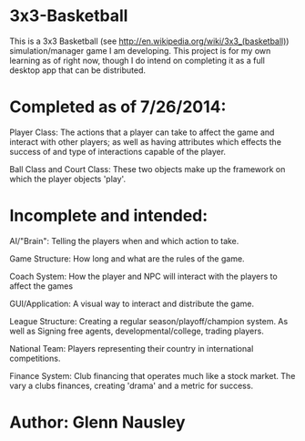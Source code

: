 3x3-Basketball
==============
This is a 3x3 Basketball (see http://en.wikipedia.org/wiki/3x3_(basketball)) simulation/manager game I am developing. This project
is for my own learning as of right now, though I do intend on completing it as a full desktop app that can be distributed.

Completed as of 7/26/2014:
=============
Player Class:
  The actions that a player can take to affect the game and interact with other players; as well as having attributes which
  effects the success of and type of interactions capable of the player.

Ball Class and Court Class:
  These two objects make up the framework on which the player objects 'play'.
  
Incomplete and intended:
=============
AI/"Brain":
  Telling the players when and which action to take.
  
Game Structure:
  How long and what are the rules of the game.
  
Coach System:
  How the player and NPC will interact with the players to affect the games
  
GUI/Application:
  A visual way to interact and distribute the game.
  
League Structure:
  Creating a regular season/playoff/champion system. As well as Signing free agents, developmental/college, trading players.
  
National Team:
  Players representing their country in international competitions.
  
Finance System:
  Club financing that operates much like a stock market. The vary a clubs finances, creating 'drama' and a metric for success.
  
  

Author: Glenn Nausley
======================
 
  
  
